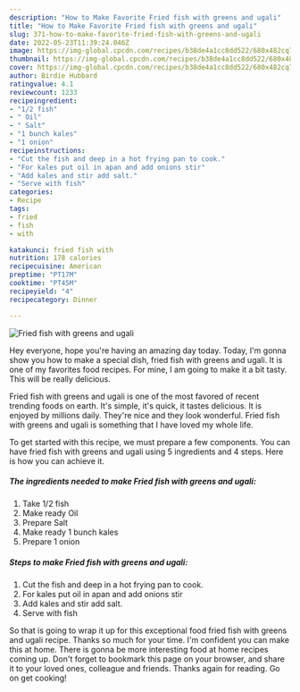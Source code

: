 ```yaml
---
description: "How to Make Favorite Fried fish with greens and ugali"
title: "How to Make Favorite Fried fish with greens and ugali"
slug: 371-how-to-make-favorite-fried-fish-with-greens-and-ugali
date: 2022-05-23T11:39:24.046Z
image: https://img-global.cpcdn.com/recipes/b38de4a1cc8dd522/680x482cq70/fried-fish-with-greens-and-ugali-recipe-main-photo.jpg
thumbnail: https://img-global.cpcdn.com/recipes/b38de4a1cc8dd522/680x482cq70/fried-fish-with-greens-and-ugali-recipe-main-photo.jpg
cover: https://img-global.cpcdn.com/recipes/b38de4a1cc8dd522/680x482cq70/fried-fish-with-greens-and-ugali-recipe-main-photo.jpg
author: Birdie Hubbard
ratingvalue: 4.1
reviewcount: 1233
recipeingredient:
- "1/2 fish"
- " Oil"
- " Salt"
- "1 bunch kales"
- "1 onion"
recipeinstructions:
- "Cut the fish and deep in a hot frying pan to cook."
- "For kales put oil in apan and add onions stir"
- "Add kales and stir add salt."
- "Serve with fish"
categories:
- Recipe
tags:
- fried
- fish
- with

katakunci: fried fish with 
nutrition: 178 calories
recipecuisine: American
preptime: "PT17M"
cooktime: "PT45M"
recipeyield: "4"
recipecategory: Dinner

---
```



![Fried fish with greens and ugali](https://img-global.cpcdn.com/recipes/b38de4a1cc8dd522/680x482cq70/fried-fish-with-greens-and-ugali-recipe-main-photo.jpg)

Hey everyone, hope you're having an amazing day today. Today, I'm gonna show you how to make a special dish, fried fish with greens and ugali. It is one of my favorites food recipes. For mine, I am going to make it a bit tasty. This will be really delicious.

Fried fish with greens and ugali is one of the most favored of recent trending foods on earth. It's simple, it's quick, it tastes delicious. It is enjoyed by millions daily. They're nice and they look wonderful. Fried fish with greens and ugali is something that I have loved my whole life.




To get started with this recipe, we must prepare a few components. You can have fried fish with greens and ugali using 5 ingredients and 4 steps. Here is how you can achieve it.

<!--inarticleads1-->

##### The ingredients needed to make Fried fish with greens and ugali:

1. Take 1/2 fish
1. Make ready  Oil
1. Prepare  Salt
1. Make ready 1 bunch kales
1. Prepare 1 onion




<!--inarticleads2-->

##### Steps to make Fried fish with greens and ugali:

1. Cut the fish and deep in a hot frying pan to cook.
1. For kales put oil in apan and add onions stir
1. Add kales and stir add salt.
1. Serve with fish




So that is going to wrap it up for this exceptional food fried fish with greens and ugali recipe. Thanks so much for your time. I'm confident you can make this at home. There is gonna be more interesting food at home recipes coming up. Don't forget to bookmark this page on your browser, and share it to your loved ones, colleague and friends. Thanks again for reading. Go on get cooking!

